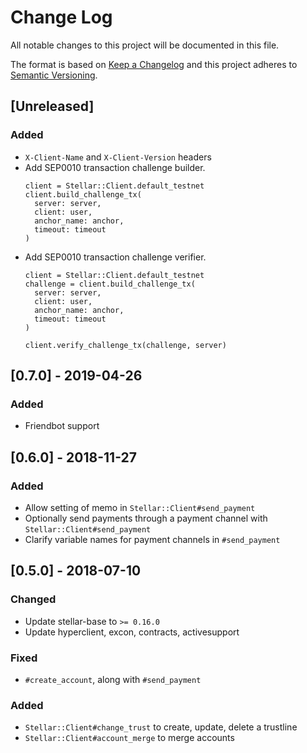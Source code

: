 # Change Log
All notable changes to this project will be documented in this file.

The format is based on [Keep a Changelog](http://keepachangelog.com/)
and this project adheres to [Semantic Versioning](http://semver.org/).

## [Unreleased]
### Added
- `X-Client-Name` and `X-Client-Version` headers
- Add SEP0010 transaction challenge builder.
    ```
    client = Stellar::Client.default_testnet
    client.build_challenge_tx(
      server: server,
      client: user,
      anchor_name: anchor,
      timeout: timeout
    ) 
    ```
- Add SEP0010 transaction challenge verifier.
    ```
    client = Stellar::Client.default_testnet
    challenge = client.build_challenge_tx(
      server: server,
      client: user,
      anchor_name: anchor,
      timeout: timeout
    ) 

    client.verify_challenge_tx(challenge, server)
    ```
## [0.7.0] - 2019-04-26
### Added
- Friendbot support

## [0.6.0] - 2018-11-27
### Added
- Allow setting of memo in `Stellar::Client#send_payment`
- Optionally send payments through a payment channel with `Stellar::Client#send_payment`
- Clarify variable names for payment channels in `#send_payment`

## [0.5.0] - 2018-07-10
### Changed
- Update stellar-base to `>= 0.16.0`
- Update hyperclient, excon, contracts, activesupport

### Fixed
- `#create_account`, along with `#send_payment`

### Added
- `Stellar::Client#change_trust` to create, update, delete a trustline
- `Stellar::Client#account_merge` to merge accounts
